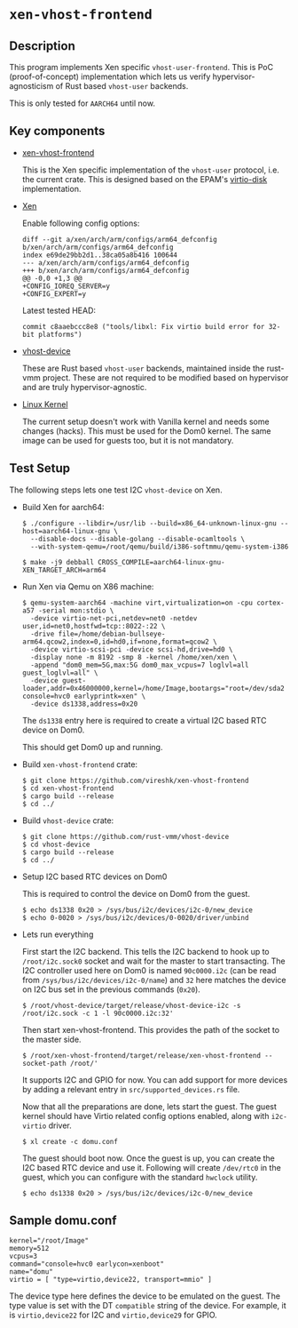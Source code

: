 # `xen-vhost-frontend`

## Description
This program implements Xen specific `vhost-user-frontend`. This is PoC
(proof-of-concept) implementation which lets us verify hypervisor-agnosticism of
Rust based `vhost-user` backends.

This is only tested for `AARCH64` until now.

## Key components

- [xen-vhost-frontend](https://github.com/vireshk/xen-vhost-frontend/tree/main)

  This is the Xen specific implementation of the `vhost-user` protocol, i.e. the
  current crate. This is designed based on the EPAM's
  [virtio-disk](https://github.com/xen-troops/virtio-disk) implementation.

- [Xen](https://github.com/xen-project/xen)

  Enable following config options:

  ```
  diff --git a/xen/arch/arm/configs/arm64_defconfig b/xen/arch/arm/configs/arm64_defconfig
  index e69de29bb2d1..38ca05a8b416 100644
  --- a/xen/arch/arm/configs/arm64_defconfig
  +++ b/xen/arch/arm/configs/arm64_defconfig
  @@ -0,0 +1,3 @@
  +CONFIG_IOREQ_SERVER=y
  +CONFIG_EXPERT=y

  ```

  Latest tested HEAD:

  ```
  commit c8aaebccc8e8 ("tools/libxl: Fix virtio build error for 32-bit platforms")
  ```

- [vhost-device](https://github.com/rust-vmm/vhost-device/tree/main)

  These are Rust based `vhost-user` backends, maintained inside the rust-vmm
  project. These are not required to be modified based on hypervisor and are
  truly hypervisor-agnostic.

- [Linux Kernel](https://git.kernel.org/pub/scm/linux/kernel/git/vireshk/linux.git/log/?h=xen/host-guest)

  The current setup doesn't work with Vanilla kernel and needs some changes
  (hacks). This must be used for the Dom0 kernel. The same image can be used for
  guests too, but it is not mandatory.


## Test Setup

The following steps lets one test I2C `vhost-device` on Xen.

- Build Xen for aarch64:

  ```
  $ ./configure --libdir=/usr/lib --build=x86_64-unknown-linux-gnu --host=aarch64-linux-gnu \
    --disable-docs --disable-golang --disable-ocamltools \
    --with-system-qemu=/root/qemu/build/i386-softmmu/qemu-system-i386
  
  $ make -j9 debball CROSS_COMPILE=aarch64-linux-gnu- XEN_TARGET_ARCH=arm64
  ```

- Run Xen via Qemu on X86 machine:

  ```
  $ qemu-system-aarch64 -machine virt,virtualization=on -cpu cortex-a57 -serial mon:stdio \
    -device virtio-net-pci,netdev=net0 -netdev user,id=net0,hostfwd=tcp::8022-:22 \
    -drive file=/home/debian-bullseye-arm64.qcow2,index=0,id=hd0,if=none,format=qcow2 \
    -device virtio-scsi-pci -device scsi-hd,drive=hd0 \
    -display none -m 8192 -smp 8 -kernel /home/xen/xen \
    -append "dom0_mem=5G,max:5G dom0_max_vcpus=7 loglvl=all guest_loglvl=all" \
    -device guest-loader,addr=0x46000000,kernel=/home/Image,bootargs="root=/dev/sda2 console=hvc0 earlyprintk=xen" \
    -device ds1338,address=0x20
  ```
  The `ds1338` entry here is required to create a virtual I2C based RTC device
  on Dom0.

  This should get Dom0 up and running.

- Build `xen-vhost-frontend` crate:

  ```
  $ git clone https://github.com/vireshk/xen-vhost-frontend
  $ cd xen-vhost-frontend
  $ cargo build --release
  $ cd ../
  ```

- Build `vhost-device` crate:

  ```
  $ git clone https://github.com/rust-vmm/vhost-device
  $ cd vhost-device
  $ cargo build --release
  $ cd ../
  ```

- Setup I2C based RTC devices on Dom0

  This is required to control the device on Dom0 from the guest.

  ```
  $ echo ds1338 0x20 > /sys/bus/i2c/devices/i2c-0/new_device
  $ echo 0-0020 > /sys/bus/i2c/devices/0-0020/driver/unbind
  ```

- Lets run everything

  First start the I2C backend. This tells the I2C backend to hook up to
  `/root/i2c.sock0` socket and wait for the master to start transacting. The
  I2C controller used here on Dom0 is named `90c0000.i2c` (can be read from
  `/sys/bus/i2c/devices/i2c-0/name`) and `32` here matches the device on I2C bus
  set in the previous commands (`0x20`).

  ```
  $ /root/vhost-device/target/release/vhost-device-i2c -s /root/i2c.sock -c 1 -l 90c0000.i2c:32'
  ```

  Then start xen-vhost-frontend. This provides the path of the socket to the
  master side.

  ```
  $ /root/xen-vhost-frontend/target/release/xen-vhost-frontend --socket-path /root/'
  ```

  It supports I2C and GPIO for now. You can add support for more devices by
  adding a relevant entry in `src/supported_devices.rs` file.

  Now that all the preparations are done, lets start the guest. The guest kernel
  should have Virtio related config options enabled, along with `i2c-virtio`
  driver.

  ```
  $ xl create -c domu.conf
  ```

  The guest should boot now. Once the guest is up, you can create the I2C based
  RTC device and use it. Following will create `/dev/rtc0` in the guest, which you
  can configure with the standard `hwclock` utility.

  ```
  $ echo ds1338 0x20 > /sys/bus/i2c/devices/i2c-0/new_device
  ```

## Sample domu.conf

  ```
  kernel="/root/Image"
  memory=512
  vcpus=3
  command="console=hvc0 earlycon=xenboot"
  name="domu"
  virtio = [ "type=virtio,device22, transport=mmio" ]
  ```

  The device type here defines the device to be emulated on the guest. The type
  value is set with the DT `compatible` string of the device. For example,
  it is `virtio,device22` for I2C and `virtio,device29` for GPIO.
